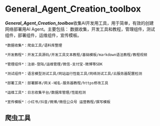 # General_Agent_Creation_toolbox
  ***General_Agent_Creation_toolbox***收集AI开发用工具，用于简单，有效的创建网络部署用AI Agent。主要包括：
  数据收集，开发工具和教程，管理组件，测试组件，部署组件，运维组件，宣传模板。

  ```*数据收集*：爬虫工具/语料库整理```
  
  
  ```*开发教程*：开发工具源码/开发工具文本教程/基础模板/markdown语法教程/教程视频```
  
  
  ```*管理组件*：注册-登陆/运维管理/微信-支付宝-微博等SDK```

 
  ```*测试组件*：语言模型测试工具/网站运行性能工具/网络测试工具/云服务器配置检测```
  

  ```*部署工具*：部署脚本/网关-域名-服务器教程/https修改工具```
  
  
  ```*运维工具*：日志收集平台/数据库管理/性能检测```
  
  
  ```*宣传模板*：小红书/抖音/微博/微信公众号 运营教程/撰写模板```
  
  
## 爬虫工具

